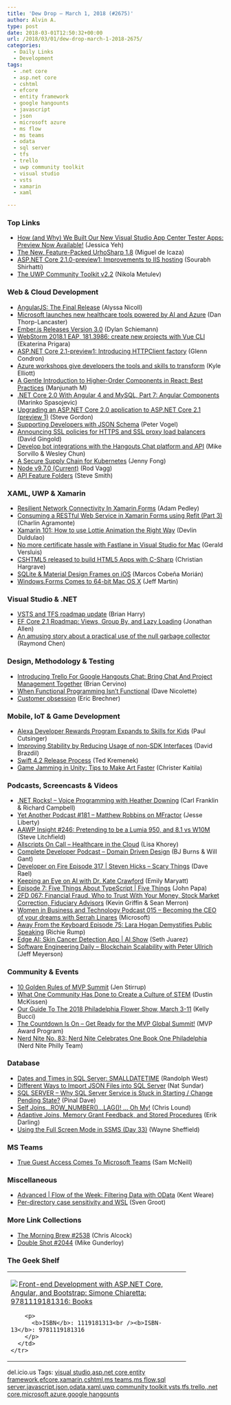 ```yaml
---
title: 'Dew Drop – March 1, 2018 (#2675)'
author: Alvin A.
type: post
date: 2018-03-01T12:50:32+00:00
url: /2018/03/01/dew-drop-march-1-2018-2675/
categories:
  - Daily Links
  - Development
tags:
  - .net core
  - asp.net core
  - cshtml
  - efcore
  - entity framework
  - google hangounts
  - javascript
  - json
  - microsoft azure
  - ms flow
  - ms teams
  - odata
  - sql server
  - tfs
  - trello
  - uwp community toolkit
  - visual studio
  - vsts
  - xamarin
  - xaml

---
```

### <a name="top"></a>Top Links

  * <a href="https://blogs.msdn.microsoft.com/vsappcenter/how-and-why-we-built-our-new-visual-studio-app-center-tester-apps-preview-now-available/" target="_blank">How (and Why) We Built Our New Visual Studio App Center Tester Apps: Preview Now Available!</a> (Jessica Yeh)
  * <a href="https://blog.xamarin.com/announcing-urhosharp-1-8-release/" target="_blank">The New, Feature-Packed UrhoSharp 1.8</a> (Miguel de Icaza)
  * <a href="https://blogs.msdn.microsoft.com/webdev/2018/02/28/asp-net-core-2-1-0-preview1-improvements-to-iis-hosting/" target="_blank">ASP.NET Core 2.1.0-preview1: Improvements to IIS hosting</a> (Sourabh Shirhatti)
  * <a href="http://blogs.windows.com/buildingapps/2018/02/28/uwp-community-toolkit-v2-2/?WT.mc_id=DX_MVP4025064" target="_blank">The UWP Community Toolkit v2.2</a> (Nikola Metulev)



### <a name="web"></a>Web & Cloud Development

  * <a href="https://www.telerik.com/blogs/angularjs-the-final-release" target="_blank">AngularJS: The Final Release</a> (Alyssa Nicoll)
  * <a href="http://feedproxy.google.com/~r/wmexperts/~3/IToyNtv78Wc/microsoft-launches-new-healthcare-tools-powered-ai-and-azure" target="_blank">Microsoft launches new healthcare tools powered by AI and Azure</a> (Dan Thorp-Lancaster)
  * <a href="http://www.infoq.com/news/2018/02/ember-3-0-release?utm_campaign=infoq_content&utm_source=infoq&utm_medium=feed&utm_term=global" target="_blank">Ember.js Releases Version 3.0</a> (Dylan Schiemann)
  * <a href="https://blog.jetbrains.com/webstorm/2018/02/webstorm-2018-1-eap-181-3986/" target="_blank">WebStorm 2018.1 EAP, 181.3986: create new projects with Vue CLI</a> (Ekaterina Prigara)
  * <a href="https://blogs.msdn.microsoft.com/webdev/2018/02/28/asp-net-core-2-1-preview1-introducing-httpclient-factory/" target="_blank">ASP.NET Core 2.1-preview1: Introducing HTTPClient factory</a> (Glenn Condron)
  * <a href="https://enterprise.microsoft.com/en-us/articles/blog/microsoft-in-business/azure-workshops-give-developers-the-tools-and-skills-to-transform/" target="_blank">Azure workshops give developers the tools and skills to transform</a> (Kyle Elliott)
  * <a href="https://code.tutsplus.com/tutorials/a-gentle-introduction-to-higher-order-components-in-react-part-3-best-practices--cms-30221" target="_blank">A Gentle Introduction to Higher-Order Components in React: Best Practices</a> (Manjunath M)
  * <a href="https://dzone.com/articles/net-core-20-with-angular-4-and-mysql-part-7-angula?utm_medium=feed&utm_source=feedpress.me&utm_campaign=Feed%3A+dzone%2Fwebdev" target="_blank">.NET Core 2.0 With Angular 4 and MySQL, Part 7: Angular Components</a> (Marinko Spasojevic)
  * <a href="https://www.stevejgordon.co.uk/upgrading-aspnet-core-2-application-aspnet-core-2-1-preview-1" target="_blank">Upgrading an ASP.NET Core 2.0 application to ASP.NET Core 2.1 (preview 1)</a> (Steve Gordon)
  * <a href="https://visualstudiomagazine.com/articles/2018/02/21/supporting-devs-json-schema.aspx" target="_blank">Supporting Developers with JSON Schema</a> (Peter Vogel)
  * <a href="http://feedproxy.google.com/~r/ClPlBl/~3/Q_pPeuPt1XE/announcing-SSL-policies-for-HTTPS-and-SSL-proxy-load-balancers.html" target="_blank">Announcing SSL policies for HTTPS and SSL proxy load balancers</a> (David Gingold)
  * <a href="http://feedproxy.google.com/~r/GDBcode/~3/j_WS1hVAun8/develop-bot-integrations-with-hangouts.html" target="_blank">Develop bot integrations with the Hangouts Chat platform and API</a> (Mike Sorvillo & Wesley Chun)
  * <a href="https://blog.docker.com/2018/02/secure-supply-chain-kubernetes/" target="_blank">A Secure Supply Chain for Kubernetes</a> (Jenny Fong)
  * <a href="https://nodejs.org/en/blog/release/v9.7.0" target="_blank">Node v9.7.0 (Current)</a> (Rod Vagg)
  * <a href="https://ardalis.com/api-feature-folders" target="_blank">API Feature Folders</a> (Steve Smith)



### <a name="silverlight"></a>XAML, UWP & Xamarin

  * <a href="https://xamarinhelp.com/resilient-network-connectivity-xamarin-forms/" target="_blank">Resilient Network Connectivity In Xamarin.Forms</a> (Adam Pedley)
  * <a href="https://xamgirl.com/consuming-restful-web-service-xamarin-forms-using-refit-part-3/" target="_blank">Consuming a RESTful Web Service in Xamarin Forms using Refit (Part 3)</a> (Charlin Agramonte)
  * <a href="https://devlinduldulao.pro/how-to-use-lottie-animation-the-right-way/" target="_blank">Xamarin 101: How to use Lottie Animation the Right Way</a> (Devlin Duldulao)
  * <a href="https://blog.verslu.is/app-publishing/no-certificate-hassle-fastlane-visual-studio-mac/" target="_blank">No more certificate hassle with Fastlane in Visual Studio for Mac</a> (Gerald Versluis)
  * <a href="https://appdevelopermagazine.com/5874/2018/2/27/cshtml5-released-to-build-html5-apps-with-c-sharp/" target="_blank">CSHTML5 released to build HTML5 Apps with C-Sharp</a> (Christian Hargrave)
  * <a href="https://marcoscobena.com/#/2018-2-27" target="_blank">SQLite & Material Design Frames on iOS</a> (Marcos Cobeña Morián)
  * <a href="http://www.infoq.com/news/2018/02/mono-forms-carbon64?utm_campaign=infoq_content&utm_source=infoq&utm_medium=feed&utm_term=global" target="_blank">Windows.Forms Comes to 64-bit Mac OS X</a> (Jeff Martin)



### <a name="dotnet"></a>Visual Studio & .NET

  * <a href="https://blogs.msdn.microsoft.com/bharry/2018/02/28/vsts-and-tfs-roadmap-update/" target="_blank">VSTS and TFS roadmap update</a> (Brian Harry)
  * <a href="http://www.infoq.com/news/2018/02/EF-Core-2.1-Road-Map?utm_campaign=infoq_content&utm_source=infoq&utm_medium=feed&utm_term=global" target="_blank">EF Core 2.1 Roadmap: Views, Group By, and Lazy Loading</a> (Jonathan Allen)
  * <a href="https://blogs.msdn.microsoft.com/oldnewthing/20180228-00/?p=98125" target="_blank">An amusing story about a practical use of the null garbage collector</a> (Raymond Chen)



### <a name="design"></a>Design, Methodology & Testing

  * <a href="https://blog.trello.com/trello-for-google-hangouts-chat" target="_blank">Introducing Trello For Google Hangouts Chat: Bring Chat And Project Management Together</a> (Brian Cervino)
  * <a href="http://feedproxy.google.com/~r/LeadingAgile/~3/Z_3QqYFpBsg/" target="_blank">When Functional Programming Isn’t Functional</a> (Dave Nicolette)
  * <a href="https://blogs.msdn.microsoft.com/eric_brechner/2018/03/01/customer-obsession/" target="_blank">Customer obsession</a> (Eric Brechner)



### <a name="mobile"></a>Mobile, IoT & Game Development

  * <a href="https://developer.amazon.com/blogs/alexa/post/373f6769-9ee7-41bc-9104-25cd1b393e93/alexa-developer-rewards-program-expands-to-skills-for-kids" target="_blank">Alexa Developer Rewards Program Expands to Skills for Kids</a> (Paul Cutsinger)
  * <a href="http://feedproxy.google.com/~r/blogspot/hsDu/~3/lVHkyhIkIeQ/improving-stability-by-reducing-usage.html" target="_blank">Improving Stability by Reducing Usage of non-SDK Interfaces</a> (David Brazdil)
  * <a href="https://swift.org/blog/4-2-release-process/" target="_blank">Swift 4.2 Release Process</a> (Ted Kremenek)
  * <a href="https://developer.amazon.com/blogs/appstore/post/4aebaaa9-79ea-4345-9d28-db3d43bd97b1/game-jamming-in-unity-two-tips-to-make-art-faster" target="_blank">Game Jamming in Unity: Tips to Make Art Faster</a> (Christer Kaitila)



### <a name="podcasts"></a>Podcasts, Screencasts & Videos

  * <a href="http://www.dotnetrocks.com/default.aspx?ShowNum=1524" target="_blank">.NET Rocks! &#8211; Voice Programming with Heather Downing</a> (Carl Franklin & Richard Campbell)
  * <a href="http://feedproxy.google.com/~r/JesseLiberty-SilverlightGeek/~3/DrYJEV2h19c/" target="_blank">Yet Another Podcast #181 – Matthew Robbins on MFractor</a> (Jesse Liberty)
  * <a href="http://allaboutwindowsphone.com/media/item/22809_AAWP_Insight_246_Pretending_to.php" target="_blank">AAWP Insight #246: Pretending to be a Lumia 950, and 8.1 vs W10M</a> (Steve Litchfield)
  * <a href="http://podcast.allscripts.com/e/healthcare-in-the-cloud/" target="_blank">Allscripts On Call &#8211; Healthcare in the Cloud</a> (Lisa Khorey)
  * <a href="http://completedeveloperpodcast.com/episode-132/?utm_source=rss&utm_medium=rss&utm_campaign=episode-132" target="_blank">Complete Developer Podcast &#8211; Domain Driven Design</a> (BJ Burns & Will Gant)
  * <a href="http://developeronfire.com/podcast/episode-317-steven-hicks-scary-things" target="_blank">Developer on Fire Episode 317 | Steven Hicks &#8211; Scary Things</a> (Dave Rael)
  * <a href="https://www.microsoft.com/en-us/research/blog/keeping-an-eye-on-ai-with-dr-kate-crawford/" target="_blank">Keeping an Eye on AI with Dr. Kate Crawford</a> (Emily Maryatt)
  * <a href="https://channel9.msdn.com/Shows/5-Things/Episode-7-Five-Things-About-TypeScript?WT.mc_id=DX_MVP4025064" target="_blank">Episode 7: Five Things About TypeScript | Five Things</a> (John Papa)
  * <a href="https://2frugaldudes.com/2fd-067-financial-fraud-who-to-trust-with-your-money-stock-market-correction-fiduciary-advisors/" target="_blank">2FD 067: Financial Fraud, Who to Trust With Your Money, Stock Market Correction, Fiduciary Advisors</a> (Kevin Griffin & Sean Merron)
  * <a href="http://womeninbizandtech.mpsn.libsynpro.com/015-becoming-the-ceo-of-your-dreams-with-serrah-linares" target="_blank">Women in Business and Technology Podcast 015 &#8211; Becoming the CEO of your dreams with Serrah Linares</a> (Microsoft)
  * <a href="http://awayfromthekeyboard.com/2018/02/28/episode-75-lara-hogan-demystifies-public-speaking/" target="_blank">Away From the Keyboard Episode 75: Lara Hogan Demystifies Public Speaking</a> (Richie Rump)
  * <a href="https://channel9.msdn.com/Shows/AI-Show/Edge-AI-Skin-Cancer-Detection-App?WT.mc_id=DX_MVP4025064" target="_blank">Edge AI: Skin Cancer Detection App | AI Show</a> (Seth Juarez)
  * <a href="https://softwareengineeringdaily.com/2018/03/01/blockchain-scalability-with-peter-ullrich/" target="_blank">Software Engineering Daily &#8211; Blockchain Scalability with Peter Ullrich</a> (Jeff Meyerson)



### <a name="events"></a>Community & Events

  * <a href="https://jenstirrup.com/2018/02/28/10-golden-rules-of-mvp-summit/" target="_blank">10 Golden Rules of MVP Summit</a> (Jen Stirrup)
  * <a href="https://www.inc.com/dustin-mckissen/what-one-community-has-done-to-create-a-culture-of-stem-education.html" target="_blank">What One Community Has Done to Create a Culture of STEM</a> (Dustin McKissen)
  * <a href="https://www.uwishunu.com/2018/02/guide-2018-philadelphia-flower-show-march-3-11/" target="_blank">Our Guide To The 2018 Philadelphia Flower Show, March 3-11</a> (Kelly Bucci)
  * <a href="https://blogs.msdn.microsoft.com/mvpawardprogram/2018/02/28/get-ready-for-the-summit/" target="_blank">The Countdown Is On – Get Ready for the MVP Global Summit!</a> (MVP Award Program)
  * <a href="https://philadelphia.nerdnite.com/2018/02/28/nerd-nite-no-83-nerd-nite-celebrates-one-book-one-philadelphia/" target="_blank">Nerd Nite No. 83: Nerd Nite Celebrates One Book One Philadelphia</a> (Nerd Nite Philly Team)



### <a name="sql"></a>Database

  * <a href="http://www.sqlservercentral.com/blogs/born-sql-with-randolph-west/2018/02/28/dates-and-times-in-sql-server-smalldatetime/" target="_blank">Dates and Times in SQL Server: SMALLDATETIME</a> (Randolph West)
  * <a href="http://feedproxy.google.com/~r/MSSQLTips-LatestSqlServerTips/~3/J2321MVYsdc/tip.asp" target="_blank">Different Ways to Import JSON Files into SQL Server</a> (Nat Sundar)
  * <a href="https://blog.sqlauthority.com/2018/03/01/sql-server-sql-server-service-stuck-starting-change-pending-state/" target="_blank">SQL SERVER – Why SQL Server Service is Stuck in Starting / Change Pending State?</a> (Pinal Dave)
  * <a href="https://blogs.technet.microsoft.com/dataplatform/2018/03/01/self-joinsrow_numberlag-oh-my/" target="_blank">Self Joins…ROW_NUMBER()…LAG()! … Oh My!</a> (Chris Lound)
  * <a href="http://feedproxy.google.com/~r/BrentOzar-SqlServerDba/~3/EtOlfCVUVEs/" target="_blank">Adaptive Joins, Memory Grant Feedback, and Stored Procedures</a> (Erik Darling)
  * <a href="https://blog.waynesheffield.com/wayne/archive/2018/02/using-ssms-full-screen-mode/" target="_blank">Using the Full Screen Mode in SSMS (Day 33)</a> (Wayne Sheffield)



### MS Teams

  * <a href="https://blogs.technet.microsoft.com/nzedu/2018/03/01/true-guest-access-comes-to-microsoft-teams/" target="_blank">True Guest Access Comes To Microsoft Teams</a> (Sam McNeill)



### <a name="misc"></a>Miscellaneous

  * <a href="https://flow.microsoft.com/en-us/blog/advanced-flow-of-the-week-filtering-with-odata/" target="_blank">Advanced | Flow of the Week: Filtering Data with OData</a> (Kent Weare)
  * <a href="https://blogs.msdn.microsoft.com/commandline/2018/02/28/per-directory-case-sensitivity-and-wsl/" target="_blank">Per-directory case sensitivity and WSL</a> (Sven Groot)



### <a name="links"></a>More Link Collections

  * <a href="http://feedproxy.google.com/~r/ReflectivePerspective/~3/UAlAlV2uP0g/" target="_blank">The Morning Brew #2538</a> (Chris Alcock)
  * <a href="https://afreshcup.com/home/2018/03/01/double-shot-2044.html" target="_blank">Double Shot #2044</a> (Mike Gunderloy)



### <a name="shelf"></a>The Geek Shelf

<div class="wlWriterEditableSmartContent" id="scid:7dc1bd33-94bd-46fd-a20b-0131235bcd47:ac6940f6-a446-4506-90e9-bf875145a9c5" style="margin: 0px; padding: 0px; float: none; display: inline;">
  <table cellspacing="0" cellpadding="2" width="400" border="0" unselectable="on">
    <tr>
      <td valign="top" width="400">
        <p>
          <a title="Front-end Development with ASP.NET Core, Angular, and Bootstrap: Simone Chiaretta: 9781119181316: Books" href="http://www.amazon.com/exec/obidos/ASIN/1119181313/amavin-20"><img data-recalc-dims="1" decoding="async" src="https://i0.wp.com/images-na.ssl-images-amazon.com/images/I/51fFNIOwqkL._AC_US218_.jpg?w=660&#038;ssl=1" border="0" align="left" style="float:left" />Front-end Development with ASP.NET Core, Angular, and Bootstrap: Simone Chiaretta: 9781119181316: Books</a>
        </p>
        
        <p>
          <b>ISBN</b>: 1119181313<br /><b>ISBN-13</b>: 9781119181316
        </p>
      </td>
    </tr>
  </table>
</div>



<div class="wlWriterEditableSmartContent" id="scid:77ECF5F8-D252-44F5-B4EB-D463C5396A79:82e68715-ef1f-415e-9174-780a563c0ac3" style="margin: 0px; padding: 0px; float: none; display: inline;">
  del.icio.us Tags: <a href="http://del.icio.us/popular/visual+studio" rel="tag">visual studio</a>,<a href="http://del.icio.us/popular/asp.net+core" rel="tag">asp.net core</a>,<a href="http://del.icio.us/popular/entity+framework" rel="tag">entity framework</a>,<a href="http://del.icio.us/popular/efcore" rel="tag">efcore</a>,<a href="http://del.icio.us/popular/xamarin" rel="tag">xamarin</a>,<a href="http://del.icio.us/popular/cshtml" rel="tag">cshtml</a>,<a href="http://del.icio.us/popular/ms+teams" rel="tag">ms teams</a>,<a href="http://del.icio.us/popular/ms+flow" rel="tag">ms flow</a>,<a href="http://del.icio.us/popular/sql+server" rel="tag">sql server</a>,<a href="http://del.icio.us/popular/javascript" rel="tag">javascript</a>,<a href="http://del.icio.us/popular/json" rel="tag">json</a>,<a href="http://del.icio.us/popular/odata" rel="tag">odata</a>,<a href="http://del.icio.us/popular/xaml" rel="tag">xaml</a>,<a href="http://del.icio.us/popular/uwp+community+toolkit" rel="tag">uwp community toolkit</a>,<a href="http://del.icio.us/popular/vsts" rel="tag">vsts</a>,<a href="http://del.icio.us/popular/tfs" rel="tag">tfs</a>,<a href="http://del.icio.us/popular/trello" rel="tag">trello</a>,<a href="http://del.icio.us/popular/.net+core" rel="tag">.net core</a>,<a href="http://del.icio.us/popular/microsoft+azure" rel="tag">microsoft azure</a>,<a href="http://del.icio.us/popular/google+hangounts" rel="tag">google hangounts</a>
</div>